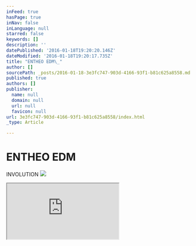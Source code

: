 ```yaml
---
inFeed: true
hasPage: true
inNav: false
inLanguage: null
starred: false
keywords: []
description: ''
datePublished: '2016-01-18T19:20:20.146Z'
dateModified: '2016-01-18T19:20:17.735Z'
title: "ENTHEO EDM\_"
author: []
sourcePath: _posts/2016-01-18-3e3fc747-903d-4166-93f1-b81c625a8558.md
published: true
authors: []
publisher:
  name: null
  domain: null
  url: null
  favicon: null
url: 3e3fc747-903d-4166-93f1-b81c625a8558/index.html
_type: Article

---
```

# ENTHEO EDM 

INVOLUTION
![](https://the-grid-user-content.s3-us-west-2.amazonaws.com/8438d0c9-52ff-411b-a50c-af806d13e944.jpg)

<iframe src="https://bandcamp.com/EmbeddedPlayer/album=4026706289/size=large/bgcol=ffffff/linkcol=0687f5/tracklist=false/artwork=small/transparent=true/" style=""></iframe>